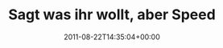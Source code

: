 ---
retweeted: false
source: <a href="http://itunes.apple.com/us/app/twitter/id409789998?mt=12" rel="nofollow">Twitter
  for Mac</a>
entities:
  hashtags: []
  symbols: []
  user_mentions: []
  urls:
  - url: http://t.co/Ecwt52U
    expanded_url: http://www.gocomics.com/speedbump/2011/08/16
    display_url: gocomics.com/speedbump/2011…
    indices:
    - '79'
    - '98'
display_text_range:
- '0'
- '98'
favorite_count: '0'
id_str: '105649190335553536'
truncated: false
retweet_count: '0'
id: '105649190335553536'
possibly_sensitive: false
created_at: Mon Aug 22 14:35:04 +0000 2011
favorited: false
full_text: Sagt was ihr wollt, aber Speed Bump ist immer noch der beste Comic Strip
  ever.
lang: de
quote_url: http://www.gocomics.com/speedbump/2011/08/16
tags:
- pesos:twitter
date: '2011-08-22T14:35:04+00:00'
src: https://twitter.com/bascht/status/105649190335553536
original_url: https://twitter.com/bascht/status/105649190335553536
type: twitter_tweet
text: Sagt was ihr wollt, aber Speed Bump ist immer noch der beste Comic Strip ever.
title: 'Sagt was ihr wollt, aber Speed '

---